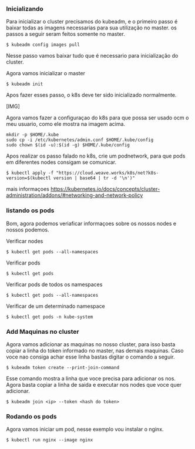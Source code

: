 


### Inicializando

Para inicializar o cluster precisamos do kubeadm, e o primeiro passo é baixar todas as imagens necessarias para sua utilização no master.
 os passos a seguir seram feitos somente no master.

```
$ kubeadm config images pull
```  
Nesse passo vamos baixar tudo que é necessario para inicialização do cluster.  

Agora vamos inicializar o master

```
$ kubeadm init
```  

Apos fazer esses passo, o k8s deve ter sido inicializado normalmente.  


[IMG]  


Agora vamos fazer a configuraçao do k8s para que possa ser usado ocm o meu usuario, como ele mostra na imagem acima.  

```  
mkdir -p $HOME/.kube
sudo cp -i /etc/kubernetes/admin.conf $HOME/.kube/config
sudo chown $(id -u):$(id -g) $HOME/.kube/config
```  

Apos realizar os passo falado no k8s, crie um podnetwork, para que pods em diferentes nodes consigam se comunicar.

```
$ kubectl apply -f "https://cloud.weave.works/k8s/net?k8s-version=$(kubectl version | base64 | tr -d '\n')"
```
mais informaçoes https://kubernetes.io/docs/concepts/cluster-administration/addons/#networking-and-network-policy  



### listando os pods  


Bom, agora podemos veriaficar informaçoes sobre os nossos nodes e nossos podemos.

Verificar nodes  
```
$ kubectl get pods --all-namespaces  
```

Verificar pods  
```  
$ kubectl get pods  
```  
Verificar pods de todos os namespaces  
```  
$ kubectl get pods --all-namespaces  
```  
Verificar de um determinado namespace  
```
$ kubectl get pods -n kube-system  
```   

### Add Maquinas no cluster

Agora vamos adicionar as maquinas no nosso cluster, para isso basta copiar a linha do token informado no master, nas demais maquinas. Caso voce nao consiga achar esse linha bastas digitar o comando a seguir.  

```
$ kubeadm token create --print-join-command
```  
Esse comando mostra a linha que voce precisa para adicionar os nos. Agora basta copiar a linha de saida e executar nos nodes que voce quer adicionar.  

```
$ kubeadm join <ip> --token <hash do token>
```  


### Rodando os pods  

Agora vamos iniciar um pod, nesse exemplo vou instalar o nginx.  

```
$ kubectl run nginx --image nginx  
```  
